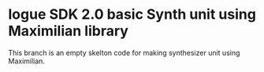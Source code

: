 # logue SDK 2.0 basic Synth unit using Maximilian library

This branch is an empty skelton code for making synthesizer unit using Maximilian.



